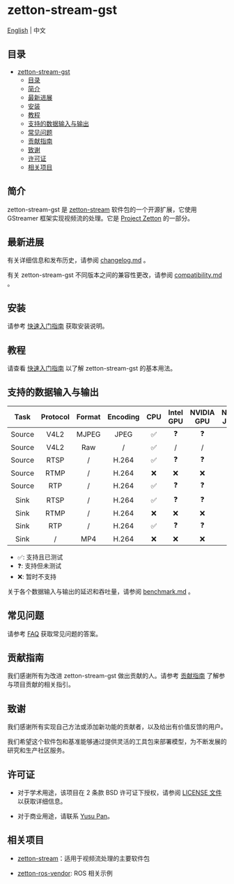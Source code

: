 # zetton-stream-gst

[English](README.md) | 中文

## 目录

- [zetton-stream-gst](#zetton-stream-gst)
  - [目录](#目录)
  - [简介](#简介)
  - [最新进展](#最新进展)
  - [安装](#安装)
  - [教程](#教程)
  - [支持的数据输入与输出](#支持的数据输入与输出)
  - [常见问题](#常见问题)
  - [贡献指南](#贡献指南)
  - [致谢](#致谢)
  - [许可证](#许可证)
  - [相关项目](#相关项目)

## 简介

zetton-stream-gst 是 [zetton-stream](https://github.com/project-zetton/zetton-stream) 软件包的一个开源扩展，它使用 GStreamer 框架实现视频流的处理。它是 [Project Zetton](https://github.com/project-zetton) 的一部分。

## 最新进展

有关详细信息和发布历史，请参阅 [changelog.md](docs/zh_CN/changelog.md) 。

有关 zetton-stream-gst 不同版本之间的兼容性更改，请参阅 [compatibility.md](docs/zh_CN/compatibility.md) 。

## 安装

请参考 [快速入门指南](docs/zh_CN/get_started.md) 获取安装说明。

## 教程

请查看 [快速入门指南](docs/zh_CN/get_started.md) 以了解 zetton-stream-gst 的基本用法。

## 支持的数据输入与输出

|  Task  | Protocol | Format | Encoding |  CPU  | Intel GPU | NVIDIA GPU | NVIDIA Jetson | Rockchip |
| :----: | :------: | :----: | :------: | :---: | :-------: | :--------: | :-----------: | :------: |
| Source |   V4L2   | MJPEG  |   JPEG   |   ✅   |     ❓     |     ❓      |       ❓       |    ❓     |
| Source |   V4L2   |  Raw   |    /     |   ✅   |     /     |     /      |       /       |    /     |
| Source |   RTSP   |   /    |  H.264   |   ✅   |     ❓     |     ❓      |       ❓       |    ❓     |
| Source |   RTMP   |   /    |  H.264   |   ❌   |     ❌     |     ❌      |       ❌       |    ❌     |
| Source |   RTP    |   /    |  H.264   |   ✅   |     ❓     |     ❓      |       ❓       |    ❓     |
|  Sink  |   RTSP   |   /    |  H.264   |   ✅   |     ❓     |     ❓      |       ❓       |    ❓     |
|  Sink  |   RTMP   |   /    |  H.264   |   ❌   |     ❌     |     ❌      |       ❌       |    ❌     |
|  Sink  |   RTP    |   /    |  H.264   |   ✅   |     ❓     |     ❓      |       ❓       |    ❓     |
|  Sink  |    /     |  MP4   |  H.264   |   ❌   |     ❌     |     ❌      |       ❌       |    ❌     |

- ✅: 支持且已测试
- ❓: 支持但未测试
- ❌: 暂时不支持

关于各个数据输入与输出的延迟和吞吐量，请参阅 [benchmark.md](docs/zh_CN/benchmark.md) 。

## 常见问题

请参考 [FAQ](docs/zh_CN/faq.md) 获取常见问题的答案。

## 贡献指南

我们感谢所有为改进 zetton-stream-gst 做出贡献的人。请参考 [贡献指南](.github/CONTRIBUTING.md) 了解参与项目贡献的相关指引。

## 致谢

我们感谢所有实现自己方法或添加新功能的贡献者，以及给出有价值反馈的用户。

我们希望这个软件包和基准能够通过提供灵活的工具包来部署模型，为不断发展的研究和生产社区服务。

## 许可证

- 对于学术用途，该项目在 2 条款 BSD 许可证下授权，请参阅 [LICENSE 文件](LICENSE) 以获取详细信息。

- 对于商业用途，请联系 [Yusu Pan](mailto:xxdsox@gmail.com)。

## 相关项目

- [zetton-stream](https://github.com/project-zetton/zetton-stream)：适用于视频流处理的主要软件包

- [zetton-ros-vendor](https://github.com/project-zetton/zetton-ros-vendor): ROS 相关示例
